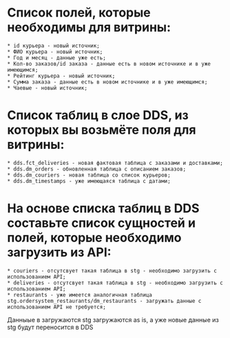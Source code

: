 # Список полей, которые необходимы для витрины:
    * id курьера - новый источник;
    * ФИО курьера - новый источник;
    * Год и месяц - данные уже есть;
    * Кол-во заказов/id заказа - данные есть в новом источнике и в уже имеющимся;
    * Рейтинг курьера - новый источник;
    * Сумма заказа - данные есть в новом источнике и в уже имеющимся;
    * Чаевые - новый источник;

# Список таблиц в слое DDS, из которых вы возьмёте поля для витрины:
    * dds.fct_deliveries - новая фактовая таблица с заказами и доставками;
    * dds.dm_orders - обновленная таблица с описанием заказов;
    * dds.dm_couriers - новая таблица со список курьеров;
    * dds.dm_timestamps - уже имеющаяся таблица с датами;

# На основе списка таблиц в DDS составьте список сущностей и полей, которые необходимо загрузить из API:
    * couriers - отсутсвует такая таблица в stg - необходимо загрузить с использованием API;
    * deliveries - отсутсвует такая таблица в stg - необходимо загрузить с использованием API;
    * restaurants - уже имеется аналогичная таблица stg.ordersystem_restaurants/dm_restaurants - загружать данные с использованием API не требуется;
Данныые в загружаются stg загружаются as is, а уже новые данные из stg будут переносится в DDS
    
    